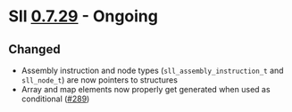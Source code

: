 # Sll [0.7.29] - Ongoing

## Changed

- Assembly instruction and node types (`sll_assembly_instruction_t` and `sll_node_t`) are now pointers to structures
- Array and map elements now properly get generated when used as conditional ([#289])

[0.7.29]: https://github.com/sl-lang/sll/compare/sll-v0.7.28...main
[#289]: https://github.com/sl-lang/sll/issues/289
